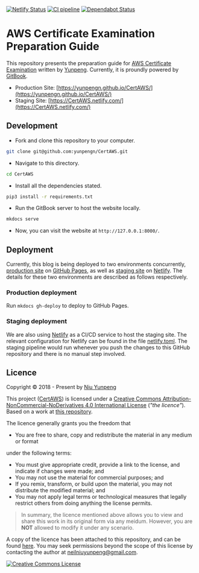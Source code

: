 [![Netlify Status](https://api.netlify.com/api/v1/badges/b6bbac67-0b46-45fe-a539-28f2c0f3a611/deploy-status)](https://app.netlify.com/sites/certaws/deploys)
[![CI pipeline](https://github.com/yunpengn/CertAWS/workflows/CI%20pipeline/badge.svg)](https://github.com/yunpengn/CertAWS/actions)
[![Dependabot Status](https://api.dependabot.com/badges/status?host=github&repo=yunpengn/CertAWS)](https://dependabot.com)

# AWS Certificate Examination Preparation Guide

This repository presents the preparation guide for [AWS Certificate Examination](https://aws.amazon.com/certification/) written by [Yunpeng](https://yunpengn.github.io/). Currently, it is proundly powered by [GitBook](https://github.com/GitbookIO/gitbook).

- Production Site: [https://yunpengn.github.io/CertAWS/](https://yunpengn.github.io/CertAWS/)
- Staging Site: [https://CertAWS.netlify.com/](https://CertAWS.netlify.com/)

## Development

- Fork and clone this repository to your computer.
```bash
git clone git@github.com:yunpengn/CertAWS.git
```
- Navigate to this directory.
```bash
cd CertAWS
```
- Install all the dependencies stated.
```bash
pip3 install -r requirements.txt
```
- Run the GitBook server to host the website locally.
```bash
mkdocs serve
```
- Now, you can visit the website at `http://127.0.0.1:8000/`.

## Deployment

Currently, this blog is being deployed to two environments concurrently, [production site](https://yunpengn.github.io/CertAWS/) on [GitHub Pages](https://pages.github.com/), as well as [staging site](https://CertAWS.netlify.com/) on [Netlify](https://www.netlify.com). The details for these two environments are described as follows respectively.

### Production deployment

Run `mkdocs gh-deploy` to deploy to GitHub Pages.

### Staging deployment

We are also using [Netlify](https://www.netlify.com) as a CI/CD service to host the staging site. The relevant configuration for Netlify can be found in the file [netlify.toml](netlify.toml). The staging pipeline would run whenever you push the changes to this GitHub repository and there is no manual step involved.

## Licence

Copyright &copy; 2018 - Present by [Niu Yunpeng](https://www.github.com/yunpengn/)

This project ([CertAWS](https://yunpengn.github.io/CertAWS/)) is licensed under a [Creative Commons Attribution-NonCommercial-NoDerivatives 4.0 International License](http://creativecommons.org/licenses/by-nc-nd/4.0/) (_"the licence"_). Based on a work at [this repository](https://github.com/yunpengn/CertAWS).

The licence generally grants you the freedom that
- You are free to share, copy and redistribute the material in any medium or format

under the following terms:
- You must give appropriate credit, provide a link to the license, and indicate if changes were made; and
- You may not use the material for commercial purposes; and
- If you remix, transform, or build upon the material, you may not distribute the modified material; and
- You may not apply legal terms or technological measures that legally restrict others from doing anything the license permits.

> In summary, the licence mentioned above allows you to view and share this work in its original form via any meidum. However, you are **NOT** allowed to modify it under any scenario.

A copy of the licence has been attached to this repository, and can be found [here](LICENSE.md). You may seek permissions beyond the scope of this license by contacting the author at [neilniuyunpeng@gmail.com](mailto:neilniuyunpeng@gmail.com).<br>

<a rel="license" href="http://creativecommons.org/licenses/by-nc-nd/4.0/">
	<img src="https://i.creativecommons.org/l/by-nc-nd/4.0/88x31.png" alt="Creative Commons License" style="border-width:0">
</a>
